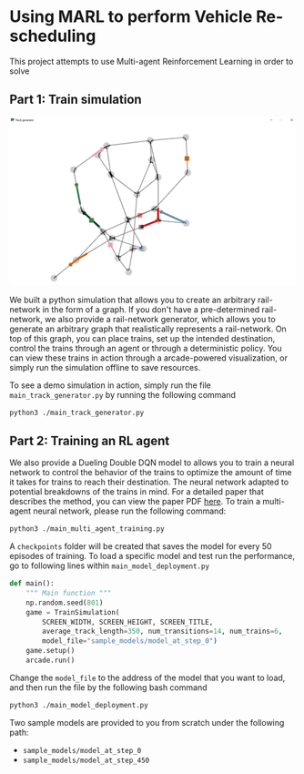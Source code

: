 # Using MARL to perform Vehicle Re-scheduling

This project attempts to use Multi-agent Reinforcement Learning in order to solve

## Part 1: Train simulation

![](paper/img/TrackGen.PNG)

We built a python simulation that allows you to create an arbitrary rail-network in the form of a graph. If you don't 
have a pre-determined rail-network, we also provide a rail-network generator, which allows you to generate an arbitrary 
graph that realistically represents a rail-network. On top of this graph, you can place trains, set up the intended
destination, control the trains through an agent or through a deterministic policy. You can view these trains in action through a arcade-powered
visualization, or simply run the simulation offline to save resources.

To see a demo simulation in action, simply run the file `main_track_generator.py` by running the following command

```bash
python3 ./main_track_generator.py
```

## Part 2: Training an RL agent

We also provide a Dueling Double DQN model to allows you to train a neural network to control the behavior of the
trains to optimize the amount of time it takes for trains to reach their destination. The neural network adapted to
potential breakdowns of the trains in mind. For a detailed paper that describes the method, you can view the paper PDF
[here](./paper/paper.pdf). To train a multi-agent neural network, please run the following command:

```bash
python3 ./main_multi_agent_training.py
```

A `checkpoints` folder will be created that saves the model for every 50 episodes of training. To load a specific model
and test run the performance, go to following lines within `main_model_deployment.py`

```python
def main():
    """ Main function """
    np.random.seed(801)
    game = TrainSimulation(
        SCREEN_WIDTH, SCREEN_HEIGHT, SCREEN_TITLE,
        average_track_length=350, num_transitions=14, num_trains=6,
        model_file="sample_models/model_at_step_0")
    game.setup()
    arcade.run()
```

Change the `model_file` to the address of the model that you want to load, and then run the file by the following bash
command

```bash
python3 ./main_model_deployment.py
```

Two sample models are provided to you from scratch under the following path:

* `sample_models/model_at_step_0`
* `sample_models/model_at_step_450`
